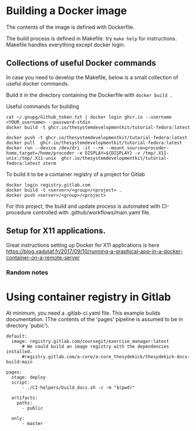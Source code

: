# Building a Docker image

The contents of the image is defined with Dockerfile.

The build process is defined in Makefile. try `make help` for instructions.
Makefile handles everything except docker login.

## Collections of useful Docker commands
In case you need to develop the Makefile, below is a small collection of useful docker commands.

Build it in the directory containing the Dockerfile with
`docker build .`

Useful commands for building

```
cat ~/.gnupg/Github_token.txt | docker login ghcr.io --username <YOUR_username> --password-stdin
docker build -t ghcr.io/thesystemdevelopmentkit/tutorial-fedora:latest .
docker push -t ghcr.io/thesystemdevelopmentkit/tutorial-fedora:latest
docker pull  ghcr.io/thesystemdevelopmentkit/tutorial-fedora:latest
docker run --device /dev/dri -it --rm --mount source=procoder-home,target=/home/procoder -e DISPLAY=${DISPLAY} -v /tmp/.X11-unix:/tmp/.X11-unix  ghcr.io/thesystemdevelopmentkit/tutorial-fedora:latest xterm
```



To build it to be a container registry of a project for Gitlab
```
docker login registry.gitlab.com
docker build -t <server>/<group>/<project> .
docker push <server>/<group>/<project>
```

For this project, the build and update process is automated with CI-procedure controlled with .github/workflows/main.yaml file.

## Setup for X11 applications.
Great instructions setting up Docker for X11 applications is here
https://blog.yadutaf.fr/2017/09/10/running-a-graphical-app-in-a-docker-container-on-a-remote-server

### Random notes
Using container registry in Gitlab
==================================
At minimum, you need a .gitlab-ci.yaml file. This example builds
documentation. (The contents of the 'pages' pipeline is assumed to be in directory 'pubic').
```
default:
  image: registry.gitlab.com/coursegit/exercise_manager:latest
      # We could build an image registry with the dependencies installed.
      #registry.gitlab.com/a-core/a-core_thesydekick/thesydekick-docs-build:main

pages:
  stage: deploy
  script:
      - ./CI-helpers/build_docs.sh -c -m "$(pwd)" 

  artifacts:
    paths:
      - public

  only:
      - master
```

